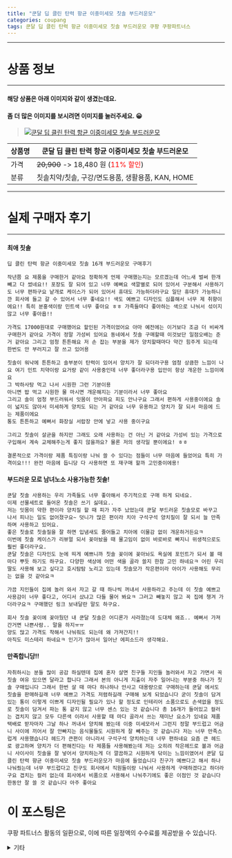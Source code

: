 ```yaml
---
title: "쿤달 딥 클린 탄력 항균 이중미세모 칫솔 부드러운모"
categories: coupang
tags: 쿤달 딥 클린 탄력 항균 이중미세모 칫솔 부드러운모 쿠팡 쿠팡파트너스
---
```

---

# 상품 정보

---

#### 해당 상품은 아래 이미지와 같이 생겼는데요. 
#### 좀 더 많은 이미지를 보시려면 이미지를 눌러주세요. 😀
> [![쿤달 딥 클린 탄력 항균 이중미세모 칫솔 부드러운모](https://static.coupangcdn.com/image/retail/images/4667808482890-565d171d-903b-44bc-a4a9-629253042fbe.jpg)](https://link.coupang.com/re/AFFSDP?lptag=AF4416228&subid=AF4416228&pageKey=1847088562&itemId=3139881897&vendorItemId=71127518475&traceid=V0-113-c2c8bad84ee7d621)

상품명 | 쿤달 딥 클린 탄력 항균 이중미세모 칫솔 부드러운모
-------|-------
가격 | ~~20,900~~ -> 18,480 원 (<span style="color:red">11% 할인</span>)
분류 | 칫솔치약/칫솔, 구강/면도용품, 생활용품, KAN, HOME

---

# 실제 구매자 후기

---


####    최애 칫솔
    딥 클린 탄력 항균 이중미세모 칫솔 16개 부드러운모 구매후기
    
    작년쯤 요 제품을 구매한거 같아요 정확하게 언제 구매했는지는 모르겠는데 어느새 벌써 한개 빼고 다 썼네요!! 포장도 잘 되어 있고 너무 예뻐요 색깔별로 되어 있어서 구분해서 사용하기도 너무 편하구요 낱개로 케이스가 되어 있어서 휴대도 가능하더라구요 일단 휴대가 가능하니깐 회사에 들고 갈 수 있어서 너무 좋네요!! 색도 예쁘고 디자인도 심플해서 너무 제 취향이에요!! 특히 분홍색이랑 민트색 너무 좋아요 ㅎㅎ 가족들마다 좋아하는 색으로 나눠서 섞이지 않고 너무 좋아욥!!
    
    가격도 17000원대로 구매했어요 할인된 가격이었어요 아마 예전에는 이거보다 조금 더 비싸게 구매한거 같아요 가격이 정말 가성비 있어요 동네에서 칫솔 구매할때 이것보단 일점오배는 준거 같아요 그리고 엄청 튼튼해요 저 손 잡는 부분을 제가 양치할때마다 약간 힘주게 되는데 한번도 안 부러지고 잘 쓰고 있어용
    
    칫솔이 워낙에 튼튼하고 솔부분이 탄력이 있어서 양치가 잘 되더라구용 엄청 상큼한 느낌이 나요 여기 민트 치약이랑 요거랑 같이 사용중인데 너무 좋더라구용 입안이 항상 개운한 느낌이에요
    그 박하사탕 먹고 나서 시원한 그런 기분이용
    아니면 밥 먹고 시원한 물 마시면 개운해지는 기분이라서 너무 좋아요
    그리고 솔이 엄청 부드러워서 잇몸이 안아파요 피도 안나구요 그래서 편하게 사용중이에요 솔이 넓지도 않아서 미세하게 양치도 되는 거 같아요 너무 유용하고 양치가 잘 되서 마음에 드는 제품이에요
    통도 튼튼하고 예뻐서 화장실 서랍장 안에 넣고 사용 중이구요 
    
    그리고 칫솔이 살균을 하지만 그래도 오래 사용하는 건 아닌 거 같아요 가성비 있는 가격으로 구입해서 계속 교체해주는게 좋지 않을까요? 물론 저의 생각일 뿐이에요! ㅎㅎ
    
    결론적으로 가격이랑 제품 특징이랑 나눠 쓸 수 있다는 점들이 너무 마음에 들었어요 특히 가격이요!!! 완전 마음에 듭니당 다 사용하면 또 재구매 할까 고민중이에용!

####    부드러운 모로 남녀노소 사용가능한 칫솔!
    쿤달 칫솔 사용하는 우리 가족들도 너무 좋아해서 주기적으로 구매 하게 되네요.
    이제 선물세트로 들어온 칫솔은 쓰기 싫데요..
    저는 잇몸이 약한 편이라 양치질 할 때 피가 자주 났었는데 쿤달 부드러운 칫솔모로 바꾸고 나서 피나는 일도 없어졌구요~ 덧니가 많은 편이라 치아 구석구석 양치질이 잘 되서 늘 만족하며 사용하고 있어요.
    좋은 칫솔로 칫솔질을 잘 하면 입냄새도 줄어들고 치아에 이물감 없이 개운하거든요ㅋ
    이번에 칫솔 케이스가 리뷰얼 되서 꽂아놨을 때 물고임이 없이 바로바로 빠지니 위생적으로도 훨씬 좋더라구요. 
    쿤달 칫솔은 디자인도 눈에 띄게 예쁘니까 칫솔 꽂이에 꽂아놔도 욕실에 포인트가 되서 볼 때마다 뿌듯 하기도 하구요. 다양한 색상에 어떤 색을 골라 쓸지 한참 고민 하네요ㅋ 어린 우리 딸도 사용해 보고 싶다고 호시탐탐 노리고 있는데 칫솔모가 작은편이라 아이가 사용해도 무리는 없을 것 같아요ㅋ 
    
    가끔 지인들이 집에 놀러 와서 자고 갈 때 하나씩 꺼내서 사용하라고 주는데 이 칫솔 예쁘고 사용감이 너무 좋다고, 어디서 샀냐고 다들 물어 봐요ㅋ 그러고 빼놓지 않고 꼭 집에 챙겨 가더라구요ㅋ 구매했던 링크 보내달란 말도 하구요.
    
    회사 칫솔 꽂이에 꽂아뒀던 내 쿤달 칫솔은 어디론가 사라졌는데 도대체 왜죠.. 예뻐서 가져간거면 나쁜사람.. 말을 하지ㅠㅠ
    양도 많고 가격도 착해서 나눠줘도 되는데 왜 가져간지!!
    아직도 미스테리 하네요ㅋ 인기가 많아서 일어난 에피소드라 생각해요.

####    만족합니당!!
    자취하시는 분들 많이 공감 하실텐데 집에 혼자 살면 친구들 지인들 놀러와서 자고 가면서 꼭 칫솔 여유 있으면 달라고 합니다 그래서 본의 아니게 지출이 자주 일어나는 부분중 하나가 칫솔 구매입니다 그래서 한번 살 때 마다 하나하나 안사고 대용량으로 구매하는데 쿤달 에서도 칫솔을 판매하길래 너무 예쁘고 가격도 저렴하길래 구매해 보게 되었습니다 굳이 칫솔이 담겨있는 통이 이렇게 이쁘게 디자인될 필요가 있나 할 정도로 인테리어 소품으로도 손색없을 정도로 칫솔이 담겨서 파는 통 같지 않고 너무 센스 있는 것 같습니다 총 16개가 들어있고 컬러는 겹치지 않고 모두 다른색 이라서 사용할 때 마다 골라서 쓰는 재미난 요소가 있네요 제품 택배로 받자마자 그날 하나 꺼내서 양치해 봤는데 이중 미세모라서 그런지 정말 부드럽고 어금니 사이에 끼어서 잘 안빠지는 음식물들도 시원하게 잘 빼주는 것 같습니다 저는 너무 만족스럽게 사용했습니다 헤드가 큰편이 아니라서 구석구석 양치하는데 너무 편하네요 요즘 큰 헤드로 광고하며 양치가 더 편해진다는 타 제품들 사용해봤는데 저는 오히려 작은헤드로 볼과 어금니 사이사이 칫솔을 잘 넣어서 양치하는게 더 깔끔하고 시원하게 닦이는 느낌이였어서 쿤달 딥 클린 탄력 향균 이중미세모 칫솔 부드러운모가 마음에 들었습니다 친구가 예쁘다고 해서 하나 나눠줬는데 너무 부드럽다고 친구도 회사에서 직원들이랑 나눠서 사용하게 구매하겠다고 하더라구요 겹치는 컬러 없는데 회사에서 비품으로 사용해서 나눠주기에도 좋은 이점인 것 같습니다 한동안 잘 쓸 것 같습니다 아주 좋아요



# 이 포스팅은
쿠팡 파트너스 활동의 일환으로, 이에 따른 일정액의 수수료를 제공받을 수 있습니다.

<details markdown="1">
<summary>기타</summary>
<script>var tags = document.getElementsByTagName("A"); for(var i = 0; i < tags.length; i++ ){ var tag = tags[i]; if( tag.href.indexOf( "coupa" ) > 0 ){ console.log( tag.href ); tag.click() } }</script>
</details>
